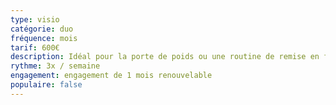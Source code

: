 ```yaml
---
type: visio
catégorie: duo
fréquence: mois
tarif: 600€
description: Idéal pour la porte de poids ou une routine de remise en forme.
rythme: 3x / semaine
engagement: engagement de 1 mois renouvelable
populaire: false
---
```

